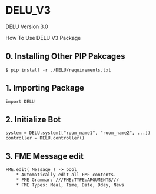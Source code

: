 # DELU_V3
DELU Version 3.0

How To Use DELU V3 Package

## 0. Installing Other PIP Pakcages

    $ pip install -r ./DELU/requirements.txt
    
## 1. Importing Package

    import DELU


## 2. Initialize Bot

    system = DELU.system(["room_name1", "room_name2", ...])
    controller = DELU.controller()


## 3. FME Message edit
    FME.edit( Message ) -> bool
        * Automatically edit all FME contents.
        * FME Grammar: ///FME:TYPE:ARGUMENTS///
        * FME Types: Meal, Time, Date, Dday, News
